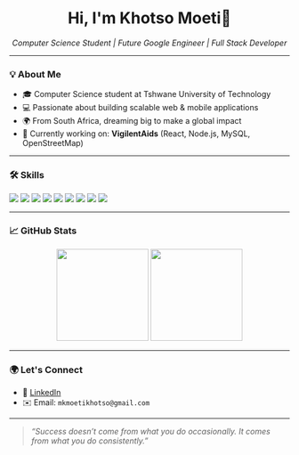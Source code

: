 <h1 align="center">Hi, I'm Khotso Moeti👋</h1>

<p align="center">
  <em>Computer Science Student | Future Google Engineer | Full Stack Developer</em>
</p>

---

### 💡 About Me
- 🎓 Computer Science student at Tshwane University of Technology
- 💻 Passionate about building scalable web & mobile applications
- 🌍 From South Africa, dreaming big to make a global impact
- 🚀 Currently working on: **VigilentAids** (React, Node.js, MySQL, OpenStreetMap)

---

### 🛠️ Skills
<p>
  <img src="https://img.shields.io/badge/Java-ED8B00?style=flat&logo=java&logoColor=white" />
  <img src="https://img.shields.io/badge/JavaScript-F7DF1E?style=flat&logo=javascript&logoColor=black" />
  <img src="https://img.shields.io/badge/HTML5-E34F26?style=flat&logo=html5&logoColor=white" />
  <img src="https://img.shields.io/badge/CSS3-1572B6?style=flat&logo=css3&logoColor=white" />
  <img src="https://img.shields.io/badge/Python-3776AB?style=flat&logo=python&logoColor=white" />
  <img src="https://img.shields.io/badge/Kotlin-7F52FF?style=flat&logo=kotlin&logoColor=white" />
  <img src="https://img.shields.io/badge/React-61DAFB?style=flat&logo=react&logoColor=black" />
  <img src="https://img.shields.io/badge/Node.js-339933?style=flat&logo=nodedotjs&logoColor=white" />
  <img src="https://img.shields.io/badge/MySQL-4479A1?style=flat&logo=mysql&logoColor=white" />
</p>

---

### 📈 GitHub Stats

<p align="center">
  <img src="https://github-readme-stats.vercel.app/api?username=K-Moeti&show_icons=true&theme=radical" height="165" />
  <img src="https://github-readme-stats.vercel.app/api/top-langs/?username=K-Moeti&layout=compact&theme=radical" height="165" />
</p>

---

### 🌍 Let's Connect
- 💼 [LinkedIn](https://www.linkedin.com/in/your-link/)
- ✉️ Email: `mkmoetikhotso@gmail.com`
<!-- - 🌐 Portfolio: Coming soon... -->

---

> _“Success doesn’t come from what you do occasionally. It comes from what you do consistently.”_

